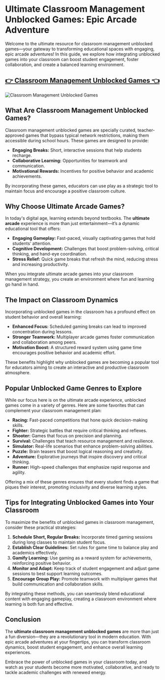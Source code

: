 # Ultimate Classroom Management Unblocked Games: Epic Arcade Adventure

Welcome to the ultimate resource for classroom management unblocked games—your gateway to transforming educational spaces with engaging, epic arcade adventures! In this guide, we explore how integrating unblocked games into your classroom can boost student engagement, foster collaboration, and create a balanced learning environment.

## <a href="https://classroom-6x-cool.gitlab.io/">👉 Classroom Management Unblocked Games 👈</a>

![Classroom Management Unblocked Games](https://github.com/user-attachments/assets/54d9e7a0-0d39-415a-b441-f2b5f32f82d7)

## What Are Classroom Management Unblocked Games?

Classroom management unblocked games are specially curated, teacher-approved games that bypass typical network restrictions, making them accessible during school hours. These games are designed to provide:

- **Engaging Breaks:** Short, interactive sessions that help students recharge.
- **Collaborative Learning:** Opportunities for teamwork and communication.
- **Motivational Rewards:** Incentives for positive behavior and academic achievements.

By incorporating these games, educators can use play as a strategic tool to maintain focus and encourage a positive classroom culture.

## Why Choose Ultimate Arcade Games?

In today's digital age, learning extends beyond textbooks. The **ultimate arcade** experience is more than just entertainment—it’s a dynamic educational tool that offers:

- **Engaging Gameplay:** Fast-paced, visually captivating games that hold students’ attention.
- **Cognitive Development:** Challenges that boost problem-solving, critical thinking, and hand-eye coordination.
- **Stress Relief:** Quick game breaks that refresh the mind, reducing stress and increasing productivity.

When you integrate ultimate arcade games into your classroom management strategy, you create an environment where fun and learning go hand in hand.

## The Impact on Classroom Dynamics

Incorporating unblocked games in the classroom has a profound effect on student behavior and overall learning:

- **Enhanced Focus:** Scheduled gaming breaks can lead to improved concentration during lessons.
- **Stronger Teamwork:** Multiplayer arcade games foster communication and collaboration among peers.
- **Motivation Boost:** A structured reward system using game time encourages positive behavior and academic effort.

These benefits highlight why unblocked games are becoming a popular tool for educators aiming to create an interactive and productive classroom atmosphere.

## Popular Unblocked Game Genres to Explore

While our focus here is on the ultimate arcade experience, unblocked games come in a variety of genres. Here are some favorites that can complement your classroom management plan:

- **Racing:** Fast-paced competitions that hone quick decision-making skills.
- **Fighter:** Strategic battles that require critical thinking and reflexes.
- **Shooter:** Games that focus on precision and planning.
- **Survival:** Challenges that teach resource management and resilience.
- **Simulator:** Real-life scenarios that enhance problem-solving abilities.
- **Puzzle:** Brain teasers that boost logical reasoning and creativity.
- **Adventure:** Explorative journeys that inspire discovery and critical thinking.
- **Runner:** High-speed challenges that emphasize rapid response and agility.

Offering a mix of these genres ensures that every student finds a game that piques their interest, promoting inclusivity and diverse learning styles.

## Tips for Integrating Unblocked Games into Your Classroom

To maximize the benefits of unblocked games in classroom management, consider these practical strategies:

1. **Schedule Short, Regular Breaks:** Incorporate timed gaming sessions during long classes to maintain student focus.
2. **Establish Clear Guidelines:** Set rules for game time to balance play and academics effectively.
3. **Gamify Learning:** Use gaming as a reward system for achievements, reinforcing positive behavior.
4. **Monitor and Adapt:** Keep track of student engagement and adjust game sessions to best support learning outcomes.
5. **Encourage Group Play:** Promote teamwork with multiplayer games that build communication and collaboration skills.

By integrating these methods, you can seamlessly blend educational content with engaging gameplay, creating a classroom environment where learning is both fun and effective.

## Conclusion

The **ultimate classroom management unblocked games** are more than just a fun diversion—they are a revolutionary tool in modern education. With epic arcade adventures at your fingertips, you can transform classroom dynamics, boost student engagement, and enhance overall learning experiences.

Embrace the power of unblocked games in your classroom today, and watch as your students become more motivated, collaborative, and ready to tackle academic challenges with renewed energy.
